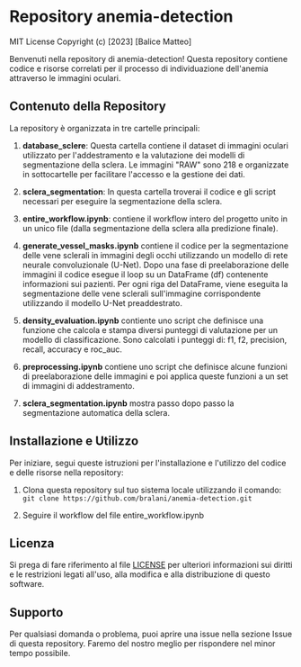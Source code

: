 # Repository anemia-detection

MIT License
Copyright (c) [2023] [Balice Matteo]

Benvenuti nella repository di anemia-detection! Questa repository contiene codice e risorse correlati per il processo di individuazione dell'anemia attraverso le immagini oculari.

## Contenuto della Repository

La repository è organizzata in tre cartelle principali:

1. **database_sclere**: Questa cartella contiene il dataset di immagini oculari utilizzato per l'addestramento e la valutazione dei modelli di segmentazione della sclera. Le immagini "RAW" sono 218 e organizzate in sottocartelle per facilitare l'accesso e la gestione dei dati.

2. **sclera_segmentation**: In questa cartella troverai il codice e gli script necessari per eseguire la segmentazione della sclera.

3. **entire_workflow.ipynb**: contiene il workflow intero del progetto unito in un unico file (dalla segmentazione della sclera alla predizione finale).

4. **generate_vessel_masks.ipynb** contiene il codice per la segmentazione delle vene sclerali in immagini degli occhi utilizzando un modello di rete neurale convoluzionale (U-Net). Dopo una fase di preelaborazione delle immagini il codice esegue il loop su un DataFrame (df) contenente informazioni sui pazienti. Per ogni riga del DataFrame, viene eseguita la segmentazione delle vene sclerali sull'immagine corrispondente utilizzando il modello U-Net preaddestrato.

5. **density_evaluation.ipynb** contiente uno script che definisce una funzione che calcola e stampa diversi punteggi di valutazione per un modello di classificazione. Sono calcolati i punteggi di: f1, f2, precision, recall, accuracy e roc_auc.

6. **preprocessing.ipynb** contiene uno script che definisce alcune funzioni di preelaborazione delle immagini e poi applica queste funzioni a un set di immagini di addestramento.

6. **sclera_segmentation.ipynb** mostra passo dopo passo la segmentazione automatica della sclera.

## Installazione e Utilizzo

Per iniziare, segui queste istruzioni per l'installazione e l'utilizzo del codice e delle risorse nella repository:

1. Clona questa repository sul tuo sistema locale utilizzando il comando:
```git clone https://github.com/bralani/anemia-detection.git```

2. Seguire il workflow del file entire_workflow.ipynb

## Licenza

Si prega di fare riferimento al file [LICENSE](LICENSE) per ulteriori informazioni sui diritti e le restrizioni legati all'uso, alla modifica e alla distribuzione di questo software.


## Supporto

Per qualsiasi domanda o problema, puoi aprire una issue nella sezione Issue di questa repository. Faremo del nostro meglio per rispondere nel minor tempo possibile.
